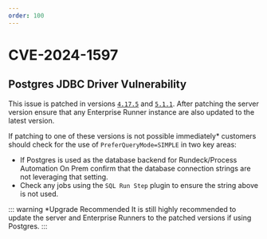 ```yaml
---
order: 100
---
```


# CVE-2024-1597

## Postgres JDBC Driver Vulnerability


This issue is patched in versions [`4.17.5`](/history/4_x/version-4.17.5.md) and [`5.1.1`](/history/5_x/version-5.1.1.md).  After patching the server version ensure that any Enterprise Runner instance are also updated to the latest version.

If patching to one of these versions is not possible immediately* customers should check for the use of `PreferQueryMode=SIMPLE` in two key areas:

- If Postgres is used as the database backend for Rundeck/Process Automation On Prem confirm that the database connection strings are not leveraging that setting.
- Check any jobs using the `SQL Run Step` plugin to ensure the string above is not used.

::: warning *Upgrade Recommended 
It is still highly recommended to update the server and Enterprise Runners to the patched versions if using Postgres.
:::
